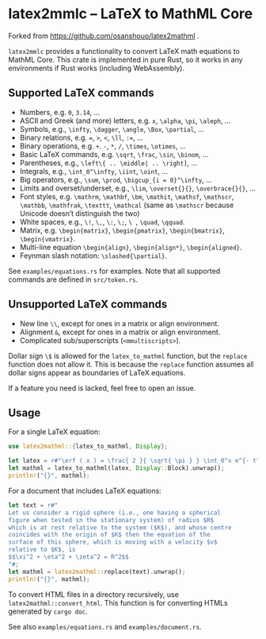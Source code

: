 # latex2mmlc – LaTeX to MathML Core

Forked from https://github.com/osanshouo/latex2mathml .
<!-- [![Crate](https://img.shields.io/crates/v/latex2mathml.svg)](https://crates.io/crates/latex2mathml) -->
<!-- [![docs.rs](https://docs.rs/latex2mathml/badge.svg)](https://docs.rs/latex2mathml/) -->

`latex2mmlc` provides a functionality to convert LaTeX math equations to MathML Core.
This crate is implemented in pure Rust, so it works in any environments if Rust works (including WebAssembly).


## Supported LaTeX commands

- Numbers, e.g. `0`, `3.14`, ...
- ASCII and Greek (and more) letters, e.g. `x`, `\alpha`, `\pi`, `\aleph`, ...
- Symbols, e.g., `\infty`, `\dagger`, `\angle`, `\Box`, `\partial`, ...
- Binary relations, e.g. `=`, `>`, `<`, `\ll`, `:=`, ...
- Binary operations, e.g. `+`. `-`, `*`, `/`, `\times`, `\otimes`, ...
- Basic LaTeX commands, e.g. `\sqrt`, `\frac`, `\sin`, `\binom`, ...
- Parentheses, e.g., `\left\{ .. \middle| .. \right]`, ...
- Integrals, e.g., `\int_0^\infty`, `\iint`, `\oint`, ...
- Big operators, e.g., `\sum`, `\prod`, `\bigcup_{i = 0}^\infty`, ...
- Limits and overset/underset, e.g., `\lim`, `\overset{}{}`, `\overbrace{}{}`, ...
- Font styles, e.g. `\mathrm`, `\mathbf`, `\bm`, `\mathit`, `\mathsf`, `\mathscr`, `\mathbb`, `\mathfrak`, `\texttt`, `\mathcal` (same as `\mathscr` because Unicode doesn’t distinguish the two)
- White spaces, e.g., `\!`, `\,`, `\:`, `\;`, `\ `, `\quad`, `\qquad`.
- Matrix, e.g. `\begin{matrix}`, `\begin{pmatrix}`, `\begin{bmatrix}`, `\begin{vmatrix}`.
- Multi-line equation `\begin{align}`, `\begin{align*}`, `\begin{aligned}`.
- Feynman slash notation: `\slashed{\partial}`.

See `examples/equations.rs` for examples. Note that all supported commands are defined in `src/token.rs`.

## Unsupported LaTeX commands

- New line `\\`, except for ones in a matrix or align environment.
- Alignment `&`, except for ones in a matrix or align environment.
- Complicated sub/superscripts (`<mmultiscripts>`).

Dollar sign `\$` is allowed for the `latex_to_mathml` function, but the `replace` function does not allow it.
This is because the `replace` function assumes all dollar signs appear as boundaries of LaTeX equations.

If a feature you need is lacked, feel free to open an issue.


## Usage

For a single LaTeX equation:

```rust
use latex2mathml::{latex_to_mathml, Display};

let latex = r#"\erf ( x ) = \frac{ 2 }{ \sqrt{ \pi } } \int_0^x e^{- t^2} \, dt"#;
let mathml = latex_to_mathml(latex, Display::Block).unwrap();
println!("{}", mathml);
```

For a document that includes LaTeX equations:

```rust
let text = r#"
Let us consider a rigid sphere (i.e., one having a spherical 
figure when tested in the stationary system) of radius $R$ 
which is at rest relative to the system ($K$), and whose centre 
coincides with the origin of $K$ then the equation of the 
surface of this sphere, which is moving with a velocity $v$ 
relative to $K$, is
$$\xi^2 + \eta^2 + \zeta^2 = R^2$$
"#;
let mathml = latex2mathml::replace(text).unwrap();
println!("{}", mathml);
```

To convert HTML files in a directory recursively, use `latex2mathml::convert_html`. 
This function is for converting HTMLs generated by `cargo doc`.

See also `examples/equations.rs` and `examples/document.rs`.
